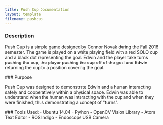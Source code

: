 ```yaml
---
title: Push Cup Documentation
layout: template
filename: pushcup
---
```


### Description
<p>Push Cup is a simple game designed by Connor Novak during the Fall 2016
semester. The game is played on a white playing field with a red SOLO cup and a
black dot representing the goal. Edwin and the player take turns pushing the
cup, the player pushing the cup off of the goal and Edwin returning the cup to a
position covering the goal.</p>
### Purpose
<p>Push Cup was designed to demonstrate Edwin and a human interacting
safely and cooperatively within a physical space. Edwin was able to understand
when the human was interacting with the cup and when they were finished, thus
demonstrating a concept of "turns".</p>
### Tools Used:
- Ubuntu 14.04
- Python
- OpenCV Vision Library
- Atom Text Editor
- ROS Indigo
- Endoscope USB Camera
